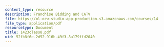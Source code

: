 ```yaml
---
content_type: resource
description: Franchise Bidding and CATV
file: https://ol-ocw-studio-app-production.s3.amazonaws.com/courses/14-23-government-regulation-of-industry-spring-2003/52fb8f6e2d52916b49f38a179ffd2040_1423class8.pdf
file_type: application/pdf
resourcetype: Document
title: 1423class8.pdf
uid: 52fb8f6e-2d52-916b-49f3-8a179ffd2040
---
```

